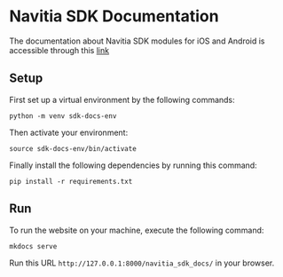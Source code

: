 # Navitia SDK Documentation

The documentation about Navitia SDK modules for iOS and Android is accessible through this [link](https://hove-io.github.io/navitia_sdk_docs/)

## Setup

First set up a virtual environment by the following commands:

```shell
python -m venv sdk-docs-env
```

Then activate your environment:

```shell
source sdk-docs-env/bin/activate
```

Finally install the following dependencies by running this command:

```shell
pip install -r requirements.txt
```

## Run

To run the website on your machine, execute the following command:

```shell
mkdocs serve
```

Run this URL `http://127.0.0.1:8000/navitia_sdk_docs/` in your browser.

